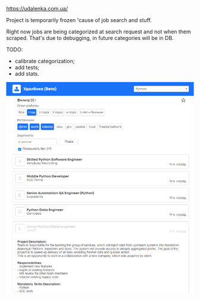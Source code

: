 https://udalenka.com.ua/
 
Project is temporarily frozen 'cause of job search and stuff.

Right now jobs are being categorized at search request and not when them scraped. That's due to debugging, in future categories will be in DB.

TODO:
- calibrate categorization;
- add tests;
- add stats.

![Screenshot](screenshot_desktop.png)
